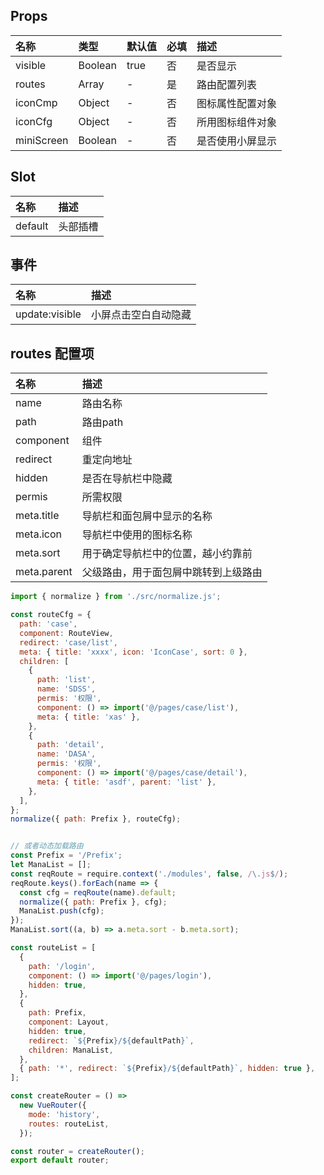 ## Props

| 名称         | 类型      | 默认值  | 必填  | 描述       |
|:-----------|:--------|:-----|:----|:---------|
| visible    | Boolean | true | 否   | 是否显示     |
| routes     | Array   | -    | 是   | 路由配置列表   |
| iconCmp    | Object  | -    | 否   | 图标属性配置对象 |
| iconCfg    | Object  | -    | 否   | 所用图标组件对象 |
| miniScreen | Boolean | -    | 否   | 是否使用小屏显示 |

## Slot

| 名称      | 描述   |
|:--------|:-----|
| default | 头部插槽 |

## 事件

| 名称             | 描述          |
|:---------------|:------------|
| update:visible | 小屏点击空白自动隐藏  |

## routes 配置项

| 名称          | 描述                 |
|:------------|:-------------------|
| name        | 路由名称               |
| path        | 路由path             |
| component   | 组件                 |
| redirect    | 重定向地址              |
| hidden      | 是否在导航栏中隐藏          |
| permis      | 所需权限               |
| meta.title  | 导航栏和面包屑中显示的名称      |
| meta.icon   | 导航栏中使用的图标名称        |
| meta.sort   | 用于确定导航栏中的位置，越小约靠前  |
| meta.parent | 父级路由，用于面包屑中跳转到上级路由 |

```javascript
import { normalize } from './src/normalize.js';

const routeCfg = {
  path: 'case',
  component: RouteView,
  redirect: 'case/list',
  meta: { title: 'xxxx', icon: 'IconCase', sort: 0 },
  children: [
    {
      path: 'list',
      name: 'SDSS',
      permis: '权限',
      component: () => import('@/pages/case/list'),
      meta: { title: 'xas' },
    },
    {
      path: 'detail',
      name: 'DASA',
      permis: '权限',
      component: () => import('@/pages/case/detail'),
      meta: { title: 'asdf', parent: 'list' },
    },
  ],
};
normalize({ path: Prefix }, routeCfg);


// 或者动态加载路由
const Prefix = '/Prefix';
let ManaList = [];
const reqRoute = require.context('./modules', false, /\.js$/);
reqRoute.keys().forEach(name => {
  const cfg = reqRoute(name).default;
  normalize({ path: Prefix }, cfg);
  ManaList.push(cfg);
});
ManaList.sort((a, b) => a.meta.sort - b.meta.sort);

const routeList = [
  {
    path: '/login',
    component: () => import('@/pages/login'),
    hidden: true,
  },
  {
    path: Prefix,
    component: Layout,
    hidden: true,
    redirect: `${Prefix}/${defaultPath}`,
    children: ManaList,
  },
  { path: '*', redirect: `${Prefix}/${defaultPath}`, hidden: true },
];

const createRouter = () =>
  new VueRouter({
    mode: 'history',
    routes: routeList,
  });

const router = createRouter();
export default router;
```